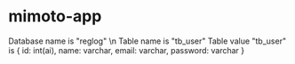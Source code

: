 # mimoto-app

Database name is "reglog" \n
Table name is "tb_user"
Table value "tb_user" is { id: int(ai), name: varchar, email: varchar, password: varchar }
